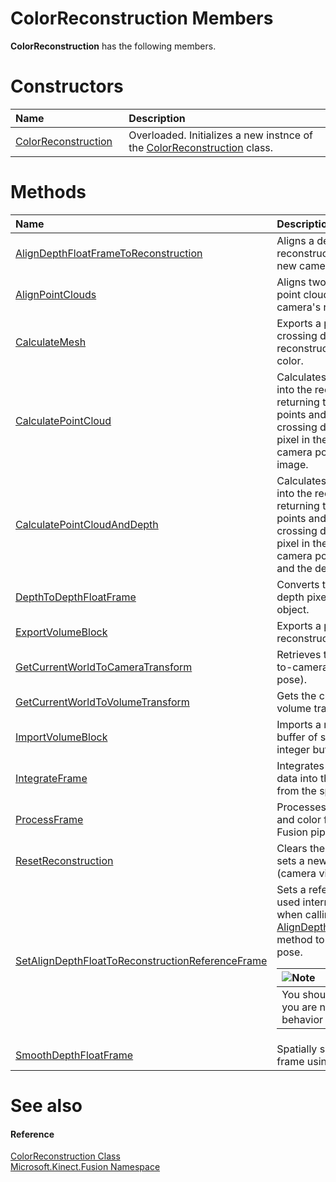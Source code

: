 ColorReconstruction Members  
===========================  

**ColorReconstruction** has the following members.  

<span id="publicconstructorsSection"></span>

Constructors  
============  

<table>
<colgroup>
<col width="30%" />
<col width="60%" />
</colgroup>
<thead>
<tr class="header">
<th align="left">Name</th>
<th align="left">Description</th>
</tr>
</thead>
<tbody>
<tr class="odd">
<td align="left"><a href="ColorReconstruction.md">ColorReconstruction</a></td>
<td align="left">Overloaded. Initializes a new instnce of the <a href="../ColorReconstruction_Class.md">ColorReconstruction</a> class.</td>
</tr>
</tbody>
</table>

<span id="publicmethodsSection"></span>

Methods  
=======  

<table>
<colgroup>
<col width="30%" />
<col width="60%" />
</colgroup>
<thead>
<tr class="header">
<th align="left">Name</th>
<th align="left">Description</th>
</tr>
</thead>
<tbody>
<tr class="odd">
<td align="left"><a href="Methods/AlignDepthFloatFrameToReco.md">AlignDepthFloatFrameToReconstruction</a></td>
<td align="left">Aligns a depth float image to the reconstruction volume to calculate the new camera pose.</td>
</tr>
<tr class="even">
<td align="left"><a href="Methods/AlignPointClouds_Method.md">AlignPointClouds</a></td>
<td align="left">Aligns two sets of overlapping oriented point clouds and calculates the camera's relative pose.</td>
</tr>
<tr class="odd">
<td align="left"><a href="Methods/CalculateMesh_Method.md">CalculateMesh</a></td>
<td align="left">Exports a polygon mesh of the zero-crossing dense surfaces from the reconstruction volume with per-vertex color.</td>
</tr>
<tr class="even">
<td align="left"><a href="Methods/CalculatePointCloud_Method.md">CalculatePointCloud</a></td>
<td align="left">Calculates a point cloud by raycasting into the reconstruction volume, returning the point cloud containing 3D points and normals of the zero-crossing dense surface at every visible pixel in the image from the specified camera pose and color visualization image.</td>
</tr>
<tr class="odd">
<td align="left"><a href="Methods/CalculatePointCloudAndDepth.md">CalculatePointCloudAndDepth</a></td>
<td align="left">Calculates a point cloud by raycasting into the reconstruction volume, returning the point cloud containing 3D points and normals of the zero-crossing dense surface at every visible pixel in the image from the specified camera pose, color visualization image, and the depth to the surface.</td>
</tr>
<tr class="even">
<td align="left"><a href="Methods/DepthToDepthFloatFrame.md">DepthToDepthFloatFrame</a></td>
<td align="left">Converts the specified array of Kinect depth pixels to a <a href="../DepthFloatFrame_Class.md">DepthFloatFrame</a> object.</td>
</tr>
<tr class="odd">
<td align="left"><a href="Methods/ExportVolumeBlock_Method.md">ExportVolumeBlock</a></td>
<td align="left">Exports a part or all of the reconstruction volume as a short array.</td>
</tr>
<tr class="even">
<td align="left"><a href="Methods/GetCurrentWorldToCameraTra.md">GetCurrentWorldToCameraTransform</a></td>
<td align="left">Retrieves the current internal world-to-camera transform (camera view pose).</td>
</tr>
<tr class="odd">
<td align="left"><a href="Methods/GetCurrentWorldToVolumeTra.md">GetCurrentWorldToVolumeTransform</a></td>
<td align="left">Gets the current internal world-to-volume transform.</td>
</tr>
<tr class="even">
<td align="left"><a href="Methods/ImportVolumeBlock_Method.md">ImportVolumeBlock</a></td>
<td align="left">Imports a reconstruction volume as a buffer of shorts, with color as an integer buffer.</td>
</tr>
<tr class="odd">
<td align="left"><a href="Methods/IntegrateFrame_Method.md">IntegrateFrame</a></td>
<td align="left">Integrates depth float data and color data into the reconstruction volume from the specified camera pose.</td>
</tr>
<tr class="even">
<td align="left"><a href="Methods/ProcessFrame_Method.md">ProcessFrame</a></td>
<td align="left">Processes the specified depth frame and color frame through the Kinect Fusion pipeline.</td>
</tr>
<tr class="odd">
<td align="left"><a href="Methods/ResetReconstruction_Method.md">ResetReconstruction</a></td>
<td align="left">Clears the reconstruction volume and sets a new world-to-camera transform (camera view pose).</td>
</tr>
<tr class="even">
<td align="left"><a href="Methods/SetAlignDepthFloatToRecons.md">SetAlignDepthFloatToReconstructionReferenceFrame</a></td>
<td align="left">Sets a reference depth frame that is used internally to help with tracking when calling the <a href="Methods/AlignDepthFloatFrameToReco.md">AlignDepthFloatFrameToReconstruction</a> method to calculate a new camera pose.  
<div class="alert">
<table>
<thead>
<tr class="header">
<th align="left"><img src="../../../../../resources/note.gif" />Note</th>
</tr>
</thead>
<tbody>
<tr class="odd">
<td align="left">You should call this method only if you are not using the default tracking behavior of Kinect Fusion.</td>
</tr>
</tbody>
</table>
</div></td>
</tr>
<tr class="odd">
<td align="left"><a href="Methods/SmoothDepthFloatFrame_Method.md">SmoothDepthFloatFrame</a></td>
<td align="left">Spatially smoothes a depth float image frame using edge-preserving filtering.</td>
</tr>
</tbody>
</table>

<span id="ID4EK"></span>

See also  
========  

<span id="ID4EM"></span>
#### Reference  

[ColorReconstruction Class](../ColorReconstruction_Class.md)  
 [Microsoft.Kinect.Fusion Namespace](../../Kinect.Fusion.md)  



<!--Please do not edit the data in the comment block below.-->
<!--
TOCTitle : ColorReconstruction Members
RLTitle : ColorReconstruction Members
KeywordF : Microsoft.Kinect.Fusion.ColorReconstruction
KeywordF : ColorReconstruction
KeywordK : ColorReconstruction class
KeywordK : ColorReconstruction class, all members
KeywordK : Microsoft.Kinect.Fusion.ColorReconstruction class
HelpPriority : 1
KeywordA : AllMembers.T:Microsoft.Kinect.Fusion.ColorReconstruction
AssetID : AllMembers.T:Microsoft.Kinect.Fusion.ColorReconstruction
Locale : en-us
CommunityContent : 1
TargetOS : Windows
TopicType : kbSyntax
DocSet : K4Wv2
ProjType : K4Wv2Proj
Technology : Kinect for Windows
Product : Kinect for Windows SDK v2
productversion : 20
-->
